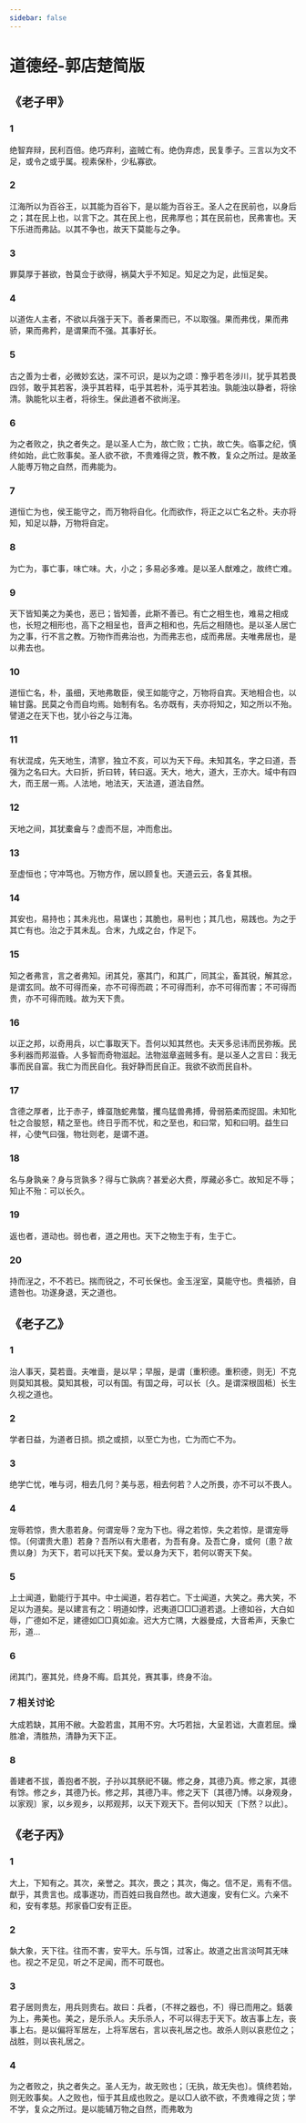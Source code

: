 ```yaml
---
sidebar: false
---
```


# 道德经-郭店楚简版
## 《老子甲》
### 1 	
绝智弃辩，民利百倍。绝巧弃利，盗贼亡有。绝伪弃虑，民复季子。三言以为文不足，或令之或乎属。视素保朴，少私寡欲。
### 2 	
江海所以为百谷王，以其能为百谷下，是以能为百谷王。圣人之在民前也，以身后之；其在民上也，以言下之。其在民上也，民弗厚也；其在民前也，民弗害也。天下乐进而弗詀。以其不争也，故天下莫能与之争。
### 3 	
罪莫厚于甚欲，咎莫佥于欲得，祸莫大乎不知足。知足之为足，此恒足矣。
### 4 	
以道佐人主者，不欲以兵强于天下。善者果而已，不以取强。果而弗伐，果而弗骄，果而弗矜，是谓果而不强。其事好长。
### 5 	
古之善为士者，必微妙玄达，深不可识，是以为之颂：豫乎若冬涉川，犹乎其若畏四邻，敢乎其若客，涣乎其若释，屯乎其若朴，沌乎其若浊。孰能浊以静者，将徐清。孰能牝以主者，将徐生。保此道者不欲尚浧。
### 6 	
为之者败之，执之者失之。是以圣人亡为，故亡败；亡执，故亡失。临事之纪，慎终如始，此亡败事矣。圣人欲不欲，不贵难得之货，教不教，复众之所过。是故圣人能尃万物之自然，而弗能为。
### 7 	
道恒亡为也，侯王能守之，而万物将自化。化而欲作，将正之以亡名之朴。夫亦将知，知足以静，万物将自定。
### 8 	
为亡为，事亡事，味亡味。大，小之；多易必多难。是以圣人猷难之，故终亡难。
### 9 	
天下皆知美之为美也，恶已；皆知善，此斯不善已。有亡之相生也，难易之相成也，长短之相形也，高下之相呈也，音声之相和也，先后之相随也。是以圣人居亡为之事，行不言之教。万物作而弗治也，为而弗志也，成而弗居。夫唯弗居也，是以弗去也。
### 10 	
道恒亡名，朴，虽细，天地弗敢臣，侯王如能守之，万物将自宾。天地相合也，以输甘露。民莫之令而自均焉。始制有名。名亦既有，夫亦将知之，知之所以不殆。譬道之在天下也，犹小谷之与江海。
### 11 	
有状混成，先天地生，清寥，独立不亥，可以为天下母。未知其名，字之曰道，吾强为之名曰大。大曰折，折曰转，转曰返。天大，地大，道大，王亦大。域中有四大，而王居一焉。人法地，地法天，天法道，道法自然。
### 12 	
天地之间，其犹橐龠与？虚而不屈，冲而愈出。
### 13 	
至虚恒也；守冲笃也。万物方作，居以顾复也。天道云云，各复其根。
### 14 	
其安也，易持也；其未兆也，易谋也；其脆也，易判也；其几也，易践也。为之于其亡有也。治之于其未乱。合末，九成之台，作足下。
### 15 	
知之者弗言，言之者弗知。闭其兑，塞其门，和其广，同其尘，畜其锐，解其忿，是谓玄同。故不可得而亲，亦不可得而疏；不可得而利，亦不可得而害；不可得而贵，亦不可得而贱。故为天下贵。
### 16 	
以正之邦，以奇用兵，以亡事取天下。吾何以知其然也。夫天多忌讳而民弥叛。民多利器而邦滋昏。人多智而奇物滋起。法物滋章盗贼多有。是以圣人之言曰：我无事而民自富。我亡为而民自化。我好静而民自正。我欲不欲而民自朴。
### 17 	
含德之厚者，比于赤子，蜂虿虺蛇弗螫，攫鸟猛兽弗搏，骨弱筋柔而捉固。未知牝牡之合朘怒，精之至也。终日乎而不忧，和之至也，和曰常，知和曰明。益生曰祥，心使气曰强，物壮则老，是谓不道。
### 18 	
名与身孰亲？身与货孰多？得与亡孰病？甚爱必大费，厚藏必多亡。故知足不辱；知止不殆：可以长久。
### 19 	
返也者，道动也。弱也者，道之用也。天下之物生于有，生于亡。
### 20 	
持而浧之，不不若已。揣而锐之，不可长保也。金玉浧室，莫能守也。贵福骄，自遗咎也。功遂身退，天之道也。
## 《老子乙》
### 1 	
治人事天，莫若啬。夫唯啬，是以早；早服，是谓〔重积德。重积德，则无〕不克则莫知其极。莫知其极，可以有国。有国之母，可以长〔久。是谓深根固柢〕长生久视之道也。
### 2 	
学者日益，为道者日损。损之或损，以至亡为也，亡为而亡不为。
### 3 	
绝学亡忧，唯与诃，相去几何？美与恶，相去何若？人之所畏，亦不可以不畏人。
### 4 	
宠辱若惊，贵大患若身。何谓宠辱？宠为下也。得之若惊，失之若惊，是谓宠辱惊。〔何谓贵大患〕若身？吾所以有大患者，为吾有身。及吾亡身，或何〔患？故贵以身〕为天下，若可以托天下矣。爱以身为天下，若何以寄天下矣。
### 5 	
上士闻道，勤能行于其中。中士闻道，若存若亡。下士闻道，大笑之。弗大笑，不足以为道矣。是以建言有之：明道如悖，迟夷道□□□道若退。上德如谷，大白如辱，广德如不足，建德如□□真如渝。迟大方亡隅，大器曼成，大音希声，天象亡形，道...
### 6 	
闭其门，塞其兑，终身不痗。启其兑，赛其事，终身不治。
### 7 相关讨论	
大成若缺，其用不敝。大盈若盅，其用不穷。大巧若拙，大呈若诎，大直若屈。燥胜凔，清胜热，清静为天下正。
### 8 	
善建者不拔，善抱者不脱，子孙以其祭祀不辍。修之身，其德乃真。修之家，其德有馀。修之乡，其德乃长。修之邦，其德乃丰。修之天下〔其德乃博。以身观身，以家观〕家，以乡观乡，以邦观邦，以天下观天下。吾何以知天〔下然？以此〕。
## 《老子丙》
### 1 	
大上，下知有之。其次，亲誉之。其次，畏之；其次，侮之。信不足，焉有不信。猷乎，其贵言也。成事遂功，而百姓曰我自然也。故大道废，安有仁义。六亲不和，安有孝慈。邦家昏□安有正臣。
### 2 	
埶大象，天下往。往而不害，安平大。乐与饵，过客止。故道之出言淡呵其无味也。视之不足见，听之不足闻，而不可既也。
### 3 	
君子居则贵左，用兵则贵右。故曰：兵者，〔不祥之器也，不〕得已而用之。銛袭为上，弗美也。美之，是乐杀人。夫乐杀人，不可以得志于天下。故吉事上左，丧事上右。是以偏将军居左，上将军居右，言以丧礼居之也。故杀人则以哀悲位之；战胜，则以丧礼居之。
### 4 	
为之者败之，执之者失之。圣人无为，故无败也；〔无执，故无失也〕。慎终若始，则无败事矣。人之败也，恒于其且成也败之。是以□人欲不欲，不贵难得之货；学不学，复众之所过。是以能辅万物之自然，而弗敢为